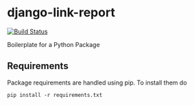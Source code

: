 django-link-report
==========================

[![Build Status](https://travis-ci.org/mtchavez/python-package-boilerplate.png?branch=master)](https://travis-ci.org/mtchavez/python-package-boilerplate)

Boilerplate for a Python Package

## Requirements

Package requirements are handled using pip. To install them do

```
pip install -r requirements.txt
```

